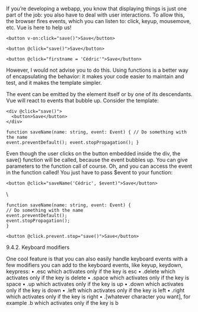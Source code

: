 If you’re developing a webapp, you know that displaying things is just one part of the job: you also have to deal with user interactions. To allow this, the browser fires events, which you can listen to: click, keyup, mousemove, etc. Vue is here to help us!

```
<button v-on:click="save()">Save</button>
```

```
<button @click="save()">Save</button>
```

```
<button @click="firstname = 'Cédric'">Save</button>
```

However, I would not advise you to do this. Using functions is a better way of encapsulating the behavior: it makes your code easier to maintain and test, and it makes the template simpler.

The event can be emitted by the element itself or by one of its descendants. Vue will react to events that bubble up. Consider the template:

```
<div @click="save()">
  <button>Save</button>
</div>

```

```
function saveName(name: string, event: Event) { // Do something with the name
event.preventDefault(); event.stopPropagation(); }
```

Even though the user clicks on the button embedded inside the div, the save() function will be
called, because the event bubbles up.
You can give parameters to the function call of course. Oh, and you can access the event in the
function called! You just have to pass $event to your function:

```
<button @click="saveName('Cédric', $event)">Save</button>
```
\
```
function saveName(name: string, event: Event) {
// Do something with the name
event.preventDefault();
event.stopPropagation();
}
```

```
<button @click.prevent.stop="save()">Save</button>
```

9.4.2. Keyboard modifiers

One cool feature is that you can also easily handle keyboard events with a few modifiers you can
add to the keyboard events, like keyup, keydown, keypress:
• .esc which activates only if the key is esc
• .delete which activates only if the key is delete
• .space which activates only if the key is space
• .up which activates only if the key is up
• .down which activates only if the key is down
• .left which activates only if the key is left
• .right which activates only if the key is right
• .[whatever character you want], for example .b which activates only if the key is b

